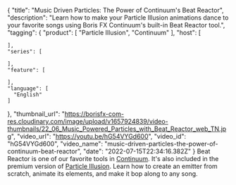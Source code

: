 {
  "title": "Music Driven Particles: The Power of Continuum's Beat Reactor",
  "description": "Learn how to make your Particle Illusion animations dance to your favorite songs using Boris FX Continuum's built-in Beat Reactor tool.",
  "tagging": {
    "product": [
      "Particle Illusion",
      "Continuum"
    ],
    "host": [

    ],
    "series": [

    ],
    "feature": [

    ],
    "language": [
      "English"
    ]
  },
  "thumbnail_url": "https://borisfx-com-res.cloudinary.com/image/upload/v1657924839/video-thumbnails/22_06_Music_Powered_Particles_with_Beat_Reactor_web_TN.jpg",
  "video_url": "https://youtu.be/hG54VYGd600",
  "video_id": "hG54VYGd600",
  "video_name": "music-driven-particles-the-power-of-continuum-beat-reactor",
  "date": "2022-07-15T22:34:16.382Z"
}
Beat Reactor is one of our favorite tools in <a href="https://borisfx.com/products/continuum/?collection=continuum&product=continuum" target="_blank">Continuum</a>. It's also included in the premium version of <a href="https://borisfx.com/products/particle-illusion/" target="_blank">Particle Illusion</a>. Learn how to create an emitter from scratch, animate its elements, and make it bop along to any song.